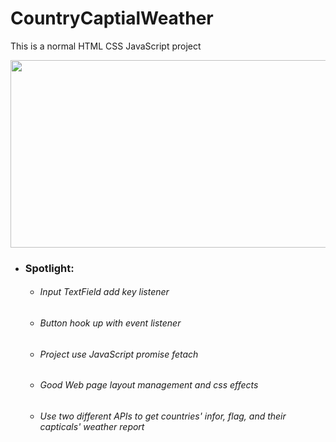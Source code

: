 
# CountryCaptialWeather
This is a normal HTML CSS JavaScript project

<img align="center" width="600" height="300" src="https://github.com/RunquanYe/DemoProjects/blob/main/JavaScript/img/1.jpg"/>

+ ### Spotlight:
    - ###### Input TextField add key listener
    - ###### Button hook up with event listener
    - ###### Project use JavaScript promise fetach
    - ###### Good Web page layout management and css effects 
    - ###### Use two different APIs to get countries' infor, flag, and their capticals' weather report